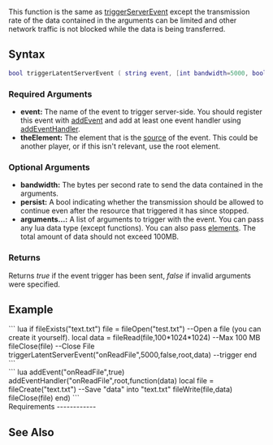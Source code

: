 This function is the same as [triggerServerEvent](/docs/triggerserverevent.md "wikilink") except the transmission rate of the data contained in the arguments can be limited and other network traffic is not blocked while the data is being transferred.

Syntax
------

``` lua
bool triggerLatentServerEvent ( string event, [int bandwidth=5000, bool persist=false,] element theElement, [arguments...] )
```

### Required Arguments

-   **event:** The name of the event to trigger server-side. You should register this event with [addEvent](/docs/addevent.md "wikilink") and add at least one event handler using [addEventHandler](/addEventHandler.md "wikilink").
-   **theElement:** The element that is the [source](/docs/event_system#event_handlers.md "wikilink") of the event. This could be another player, or if this isn't relevant, use the root element.

### Optional Arguments

-   **bandwidth:** The bytes per second rate to send the data contained in the arguments.
-   **persist:** A bool indicating whether the transmission should be allowed to continue even after the resource that triggered it has since stopped.
-   **arguments...:** A list of arguments to trigger with the event. You can pass any lua data type (except functions). You can also pass [elements](/docs/element.md "wikilink"). The total amount of data should not exceed 100MB.

### Returns

Returns *true* if the event trigger has been sent, *false* if invalid arguments were specified.

Example
-------

<section name="Client" class="client" show="true">
``` lua
if fileExists("text.txt")
    file = fileOpen("test.txt")                     --Open a file (you can create it yourself).
    local data = fileRead(file,100*1024*1024)               --Max 100 MB
    fileClose(file)                             --Close File
    triggerLatentServerEvent("onReadFile",5000,false,root,data) --trigger
end
```

</section>
<section name="Server" class="server" show="true">
``` lua
addEvent("onReadFile",true)
addEventHandler("onReadFile",root,function(data)
    local file = fileCreate("text.txt")                 --Save "data" into "text.txt"
    fileWrite(file,data)
    fileClose(file)
end)
```

</section>
Requirements
------------

See Also
--------
